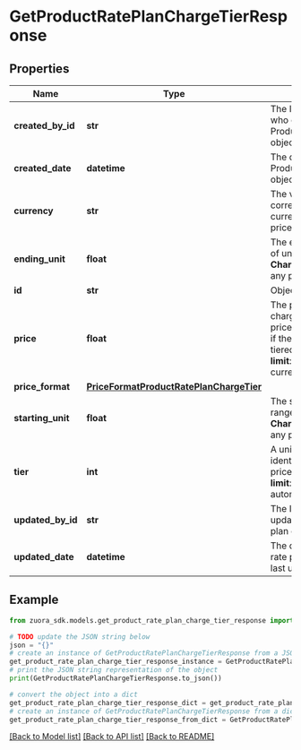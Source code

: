 # GetProductRatePlanChargeTierResponse


## Properties

Name | Type | Description | Notes
------------ | ------------- | ------------- | -------------
**created_by_id** | **str** | The ID of the Zuora user who created the ProductRatePlanChargeTier object.  | [optional] 
**created_date** | **datetime** | The date when the ProductRatePlanChargeTier object was created.  | [optional] 
**currency** | **str** | The valid code corresponding to the currency for the tier&#39;s price.  | [optional] 
**ending_unit** | **float** | The end number of a range of units for the tier.  **Character limit**: 16  **Values**: any positive decimal value  | [optional] 
**id** | **str** | Object identifier. | [optional] 
**price** | **float** | The price of the tier if the charge is a flat fee, or the price of each unit in the tier if the charge model is tiered pricing.  **Character limit**: 16  **Values**: a valid currency value  | [optional] 
**price_format** | [**PriceFormatProductRatePlanChargeTier**](PriceFormatProductRatePlanChargeTier.md) |  | [optional] 
**starting_unit** | **float** | The starting number of a range of units for the tier.  **Character limit**: 16  **Values**: any positive decimal value  | [optional] 
**tier** | **int** | A unique number that identifies the tier that the price applies to.  **Character limit**: 20  **Values**: automatically generated  | [optional] 
**updated_by_id** | **str** | The ID of the user who last updated the product rate plan charge tier.  | [optional] 
**updated_date** | **datetime** | The date when the product rate plan charge tier was last updated.  | [optional] 

## Example

```python
from zuora_sdk.models.get_product_rate_plan_charge_tier_response import GetProductRatePlanChargeTierResponse

# TODO update the JSON string below
json = "{}"
# create an instance of GetProductRatePlanChargeTierResponse from a JSON string
get_product_rate_plan_charge_tier_response_instance = GetProductRatePlanChargeTierResponse.from_json(json)
# print the JSON string representation of the object
print(GetProductRatePlanChargeTierResponse.to_json())

# convert the object into a dict
get_product_rate_plan_charge_tier_response_dict = get_product_rate_plan_charge_tier_response_instance.to_dict()
# create an instance of GetProductRatePlanChargeTierResponse from a dict
get_product_rate_plan_charge_tier_response_from_dict = GetProductRatePlanChargeTierResponse.from_dict(get_product_rate_plan_charge_tier_response_dict)
```
[[Back to Model list]](../README.md#documentation-for-models) [[Back to API list]](../README.md#documentation-for-api-endpoints) [[Back to README]](../README.md)


